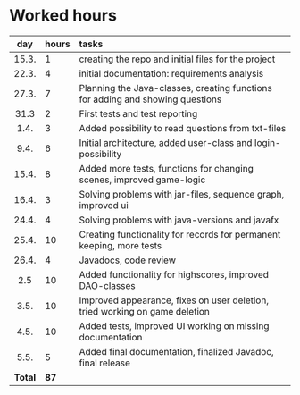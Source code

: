 # Worked hours


| day   | hours | tasks |
| :----:|:------| :-----|
| 15.3. | 1    	| creating the repo and initial files for the project |
| 22.3. | 4     | initial documentation: requirements analysis |
| 27.3.	| 7     | Planning the Java-classes, creating functions for adding and showing questions |
| 31.3  | 2     | First tests and test reporting |
| 1.4.  | 3     | Added possibility to read questions from txt-files |
| 9.4.  | 6     | Initial architecture, added user-class and login-possibility |
| 15.4. | 8     | Added more tests, functions for changing scenes, improved game-logic |
| 16.4. | 3     | Solving problems with jar-files, sequence graph, improved ui |
| 24.4. | 4     | Solving problems with java-versions and javafx |
| 25.4. | 10    | Creating functionality for records for permanent keeping, more tests |
| 26.4. | 4     | Javadocs, code review |
| 2.5   | 10    | Added functionality for highscores, improved DAO-classes |
| 3.5.  | 10    | Improved appearance, fixes on user deletion, tried working on game deletion |
| 4.5.  | 10    | Added tests, improved UI working on missing documentation |
| 5.5.  | 5     | Added final documentation, finalized Javadoc, final release |
|<strong>Total</strong>|<strong>87</strong>|| 
